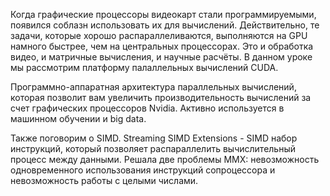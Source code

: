 Когда графические процессоры видеокарт стали программируемыми, появился соблазн использовать их для вычислений. Действительно, те задачи, которые хорошо распараллеливаются, выполняются на GPU намного быстрее, чем на центральных процессорах. Это и обработка видео, и матричные вычисления, и научные расчёты. В данном уроке мы рассмотрим платформу палаллельных вычислений CUDA.

Программно-аппаратная архитектура параллельных вычислений, которая позволит вам увеличить производительность вычислений за счет графических процессоров Nvidia. Активно используется в машинном обучении и big data.

Также поговорим о SIMD. Streaming SIMD Extensions - SIMD набор инструкций, который позволяет распараллелить вычислительный процесс между данными. Решала две проблемы MMX: невозможность одновременного использования инструкций сопроцессора и невозможность работы с целыми числами.

